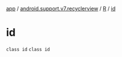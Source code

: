 [app](../../../index.md) / [android.support.v7.recyclerview](../../index.md) / [R](../index.md) / [id](./index.md)

# id

`class id`
`class id`